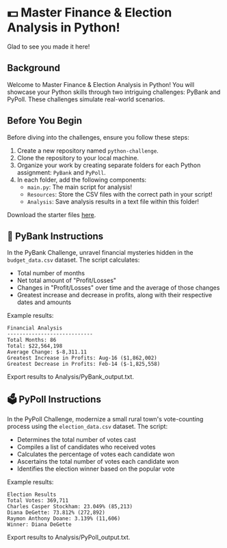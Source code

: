 # 💵 Master Finance & Election Analysis in Python!

Glad to see you made it here!

## Background

Welcome to Master Finance & Election Analysis in Python! You will showcase your Python skills through two intriguing challenges: PyBank and PyPoll. These challenges simulate real-world scenarios.

## Before You Begin

Before diving into the challenges, ensure you follow these steps:

1. Create a new repository named `python-challenge`.
2. Clone the repository to your local machine.
3. Organize your work by creating separate folders for each Python assignment: `PyBank` and `PyPoll`.
4. In each folder, add the following components:
    - `main.py`: The main script for analysis!
    - `Resources`: Store the CSV files with the correct path in your script!
    - `Analysis`: Save analysis results in a text file within this folder!

Download the starter files [here](https://static.bc-edx.com/data/dl-1-2/m3/lms/starter/Starter_Code.zip).

## 🏦 PyBank Instructions

In the PyBank Challenge, unravel financial mysteries hidden in the `budget_data.csv` dataset. The script calculates:

- Total number of months
- Net total amount of "Profit/Losses"
- Changes in "Profit/Losses" over time and the average of those changes
- Greatest increase and decrease in profits, along with their respective dates and amounts

Example results:

    Financial Analysis
    ----------------------------
    Total Months: 86
    Total: $22,564,198
    Average Change: $-8,311.11
    Greatest Increase in Profits: Aug-16 ($1,862,002)
    Greatest Decrease in Profits: Feb-14 ($-1,825,558)
    
Export results to Analysis/PyBank_output.txt.

## 🗳️ PyPoll Instructions

In the PyPoll Challenge, modernize a small rural town's vote-counting process using the `election_data.csv` dataset. The script:

- Determines the total number of votes cast
- Compiles a list of candidates who received votes
- Calculates the percentage of votes each candidate won
- Ascertains the total number of votes each candidate won
- Identifies the election winner based on the popular vote

Example results:
    
    Election Results
    Total Votes: 369,711
    Charles Casper Stockham: 23.049% (85,213)
    Diana DeGette: 73.812% (272,892)
    Raymon Anthony Doane: 3.139% (11,606)
    Winner: Diana DeGette
    
Export results to Analysis/PyPoll_output.txt.
